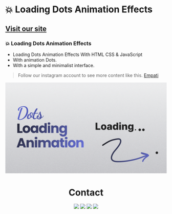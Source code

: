 # 💥 Loading Dots Animation Effects
## [Visit our site](https://empati.org)
### 💥 Loading Dots Animation Effects

- Loading Dots Animation Effects With HTML CSS & JavaScript
- With animation Dots.
- With a simple and minimalist interface.

> Follow our instagram account to see more content like this. [Empati](https://www.instagram.com/empatiweb)

![preview img](/preview.png)

<div>
	<h1 align="center">Contact
  </h1>
</div>
<div align="center">
    <a href="mailto:aahmetefecakir@gmail.com" target="_blank"><img src="https://shields.io/badge/gmail-EA4335.svg?&style=for-the-badge&logo=gmail&logoColor=white"></a>
    <a href="https://discord.com/users/824747757385285694" target="_blank"><img src="https://shields.io/badge/Discord-111111.svg?&style=for-the-badge&logo=discord"></a>
    <a href="https://instagram.com/ahmetefe.js" target="_blank"><img src="https://img.shields.io/badge/Instagram-E4405F?style=for-the-badge&logo=instagram&logoColor=white"></a>
    <a href="https://github.com/ahmetefecakir" target="_blank"><img src="https://shields.io/badge/GitHub-111111.svg?&style=for-the-badge&logo=github"></a>

<div>